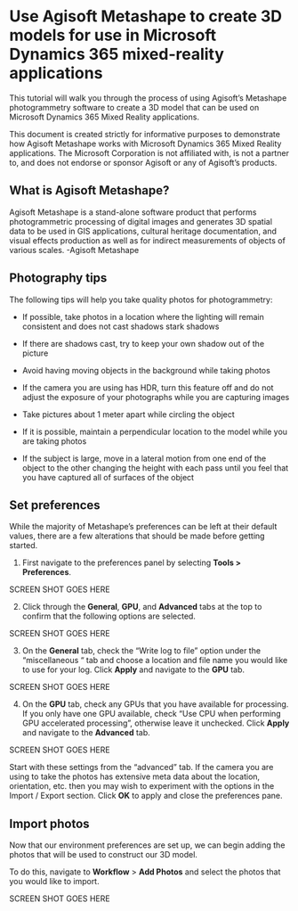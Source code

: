 

# Use Agisoft Metashape to create 3D models for use in Microsoft Dynamics 365 mixed-reality applications

This tutorial will walk you through the process of using Agisoft’s Metashape photogrammetry software to create a 3D model that can be 
used on Microsoft Dynamics 365 Mixed Reality applications.

This document is created strictly for informative purposes to demonstrate how Agisoft Metashape works with Microsoft Dynamics 365 
Mixed Reality applications.  The Microsoft Corporation is not affiliated with, is not a partner to, and does not endorse or sponsor 
Agisoft or any of Agisoft’s products.

## What is Agisoft Metashape?

Agisoft Metashape is a stand-alone software product that performs photogrammetric processing of digital images and generates 3D spatial 
data to be used in GIS applications, cultural heritage documentation, and visual effects production as well as for indirect measurements 
of objects of various scales. -Agisoft Metashape

## Photography tips

The following tips will help you take quality photos for photogrammetry:

- If possible, take photos in a location where the lighting will remain consistent and does not cast shadows stark shadows

- If there are shadows cast, try to keep your own shadow out of the picture

- Avoid having moving objects in the background while taking photos

- If the camera you are using has HDR, turn this feature off and do not adjust the exposure of your photographs while you are capturing 
images

- Take pictures about 1 meter apart while circling the object

- If it is possible, maintain a perpendicular location to the model while you are taking photos

- If the subject is large, move in a lateral motion from one end of the object to the other changing the height with each pass until 
you feel that you have captured all of surfaces of the object

## Set preferences

While the majority of Metashape’s preferences can be left at their default values, there are a few alterations that should be made before getting started.

1. First navigate to the preferences panel by selecting **Tools > Preferences**.

SCREEN SHOT GOES HERE
  
2. Click through the **General**, **GPU**, and **Advanced** tabs at the top to confirm that the following options are selected.  

SCREEN SHOT GOES HERE
 
3. On the **General** tab, check the “Write log to file” option under the “miscellaneous “ tab and choose a location and file name you would like to use for your log.  Click **Apply** and navigate to the **GPU** tab.

SCREEN SHOT GOES HERE
 
4. On the **GPU** tab, check any GPUs that you have available for processing.  If you only have one GPU available, check “Use CPU when performing GPU accelerated processing”, otherwise leave it unchecked.  Click **Apply** and navigate to the **Advanced** tab.

SCREEN SHOT GOES HERE
 
Start with these settings from the “advanced” tab.  If the camera you are using to take the photos has extensive meta data about the location, orientation, etc. then you may wish to experiment with the options in the Import / Export section.  Click **OK** to apply and close the preferences pane.

## Import photos

Now that our environment preferences are set up, we can begin adding the photos that will be used to construct our 3D model.

To do this, navigate to **Workflow** > **Add Photos** and select the photos that you would like to import.

SCREEN SHOT GOES HERE
 

